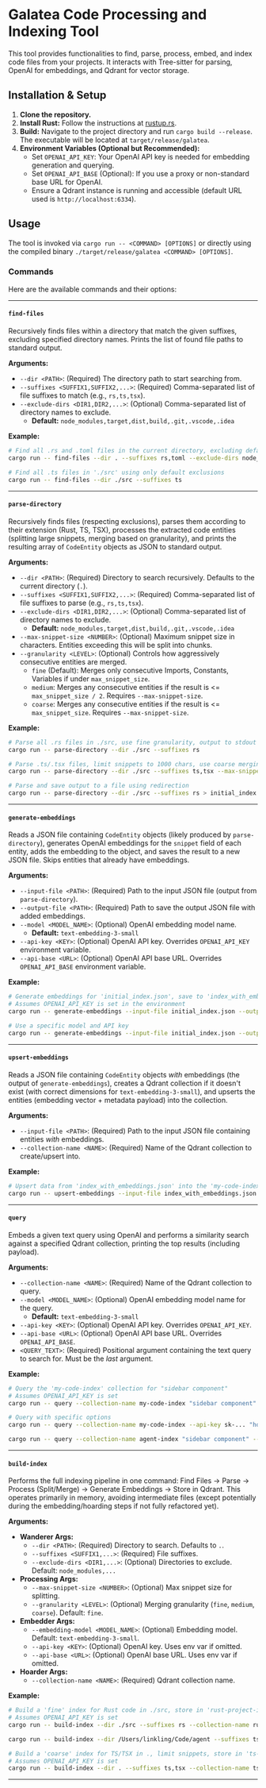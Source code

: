 # Galatea Code Processing and Indexing Tool

This tool provides functionalities to find, parse, process, embed, and index code files from your projects. It interacts with Tree-sitter for parsing, OpenAI for embeddings, and Qdrant for vector storage.

## Installation & Setup

1.  **Clone the repository.**
2.  **Install Rust:** Follow the instructions at [rustup.rs](https://rustup.rs/).
3.  **Build:** Navigate to the project directory and run `cargo build --release`. The executable will be located at `target/release/galatea`.
4.  **Environment Variables (Optional but Recommended):**
    *   Set `OPENAI_API_KEY`: Your OpenAI API key is needed for embedding generation and querying.
    *   Set `OPENAI_API_BASE` (Optional): If you use a proxy or non-standard base URL for OpenAI.
    *   Ensure a Qdrant instance is running and accessible (default URL used is `http://localhost:6334`).

## Usage

The tool is invoked via `cargo run -- <COMMAND> [OPTIONS]` or directly using the compiled binary `./target/release/galatea <COMMAND> [OPTIONS]`.

### Commands

Here are the available commands and their options:

---

#### `find-files`

Recursively finds files within a directory that match the given suffixes, excluding specified directory names. Prints the list of found file paths to standard output.

**Arguments:**

*   `--dir <PATH>`: (Required) The directory path to start searching from.
*   `--suffixes <SUFFIX1,SUFFIX2,...>`: (Required) Comma-separated list of file suffixes to match (e.g., `rs,ts,tsx`).
*   `--exclude-dirs <DIR1,DIR2,...>`: (Optional) Comma-separated list of directory names to exclude.
    *   **Default:** `node_modules,target,dist,build,.git,.vscode,.idea`

**Example:**

```bash
# Find all .rs and .toml files in the current directory, excluding default dirs + 'examples'
cargo run -- find-files --dir . --suffixes rs,toml --exclude-dirs node_modules,target,dist,build,.git,.vscode,.idea,examples

# Find all .ts files in './src' using only default exclusions
cargo run -- find-files --dir ./src --suffixes ts
```

---

#### `parse-directory`

Recursively finds files (respecting exclusions), parses them according to their extension (Rust, TS, TSX), processes the extracted code entities (splitting large snippets, merging based on granularity), and prints the resulting array of `CodeEntity` objects as JSON to standard output.

**Arguments:**

*   `--dir <PATH>`: (Required) Directory to search recursively. Defaults to the current directory (`.`).
*   `--suffixes <SUFFIX1,SUFFIX2,...>`: (Required) Comma-separated list of file suffixes to parse (e.g., `rs,ts,tsx`).
*   `--exclude-dirs <DIR1,DIR2,...>`: (Optional) Comma-separated list of directory names to exclude.
    *   **Default:** `node_modules,target,dist,build,.git,.vscode,.idea`
*   `--max-snippet-size <NUMBER>`: (Optional) Maximum snippet size in characters. Entities exceeding this will be split into chunks.
*   `--granularity <LEVEL>`: (Optional) Controls how aggressively consecutive entities are merged.
    *   `fine` (Default): Merges only consecutive Imports, Constants, Variables if under `max_snippet_size`.
    *   `medium`: Merges any consecutive entities if the result is <= `max_snippet_size / 2`. Requires `--max-snippet-size`.
    *   `coarse`: Merges any consecutive entities if the result is <= `max_snippet_size`. Requires `--max-snippet-size`.

**Example:**

```bash
# Parse all .rs files in ./src, use fine granularity, output to stdout
cargo run -- parse-directory --dir ./src --suffixes rs

# Parse .ts/.tsx files, limit snippets to 1000 chars, use coarse merging, output to stdout
cargo run -- parse-directory --dir ./src --suffixes ts,tsx --max-snippet-size 1000 --granularity coarse

# Parse and save output to a file using redirection
cargo run -- parse-directory --dir ./src --suffixes rs > initial_index.json
```

---

#### `generate-embeddings`

Reads a JSON file containing `CodeEntity` objects (likely produced by `parse-directory`), generates OpenAI embeddings for the `snippet` field of each entity, adds the embedding to the object, and saves the result to a new JSON file. Skips entities that already have embeddings.

**Arguments:**

*   `--input-file <PATH>`: (Required) Path to the input JSON file (output from `parse-directory`).
*   `--output-file <PATH>`: (Required) Path to save the output JSON file with added embeddings.
*   `--model <MODEL_NAME>`: (Optional) OpenAI embedding model name.
    *   **Default:** `text-embedding-3-small`
*   `--api-key <KEY>`: (Optional) OpenAI API key. Overrides `OPENAI_API_KEY` environment variable.
*   `--api-base <URL>`: (Optional) OpenAI API base URL. Overrides `OPENAI_API_BASE` environment variable.

**Example:**

```bash
# Generate embeddings for 'initial_index.json', save to 'index_with_embeddings.json'
# Assumes OPENAI_API_KEY is set in the environment
cargo run -- generate-embeddings --input-file initial_index.json --output-file index_with_embeddings.json

# Use a specific model and API key
cargo run -- generate-embeddings --input-file initial_index.json --output-file index_with_embeddings.json --model text-embedding-ada-002 --api-key sk-...
```

---

#### `upsert-embeddings`

Reads a JSON file containing `CodeEntity` objects *with* embeddings (the output of `generate-embeddings`), creates a Qdrant collection if it doesn't exist (with correct dimensions for `text-embedding-3-small`), and upserts the entities (embedding vector + metadata payload) into the collection.

**Arguments:**

*   `--input-file <PATH>`: (Required) Path to the input JSON file containing entities *with* embeddings.
*   `--collection-name <NAME>`: (Required) Name of the Qdrant collection to create/upsert into.

**Example:**

```bash
# Upsert data from 'index_with_embeddings.json' into the 'my-code-index' collection
cargo run -- upsert-embeddings --input-file index_with_embeddings.json --collection-name my-code-index
```

---

#### `query`

Embeds a given text query using OpenAI and performs a similarity search against a specified Qdrant collection, printing the top results (including payload).

**Arguments:**

*   `--collection-name <NAME>`: (Required) Name of the Qdrant collection to query.
*   `--model <MODEL_NAME>`: (Optional) OpenAI embedding model name for the query.
    *   **Default:** `text-embedding-3-small`
*   `--api-key <KEY>`: (Optional) OpenAI API key. Overrides `OPENAI_API_KEY`.
*   `--api-base <URL>`: (Optional) OpenAI API base URL. Overrides `OPENAI_API_BASE`.
*   `<QUERY_TEXT>`: (Required) Positional argument containing the text query to search for. Must be the *last* argument.

**Example:**

```bash
# Query the 'my-code-index' collection for "sidebar component"
# Assumes OPENAI_API_KEY is set
cargo run -- query --collection-name my-code-index "sidebar component"

# Query with specific options
cargo run -- query --collection-name my-code-index --api-key sk-... "how to handle state"

cargo run -- query --collection-name agent-index "sidebar component" --api-key sk-Yx2FiiiPuF9QS4CivU4Wqfr6SdtYaBgOJSeba9NqqRLEYicU --api-base https://aiproxy.usw.sealos.io/v1
```

---

#### `build-index`

Performs the full indexing pipeline in one command: Find Files -> Parse -> Process (Split/Merge) -> Generate Embeddings -> Store in Qdrant. This operates primarily in memory, avoiding intermediate files (except potentially during the embedding/hoarding steps if not fully refactored yet).

**Arguments:**

*   **Wanderer Args:**
    *   `--dir <PATH>`: (Required) Directory to search. Defaults to `.`.
    *   `--suffixes <SUFFIX1,...>`: (Required) File suffixes.
    *   `--exclude-dirs <DIR1,...>`: (Optional) Directories to exclude. Default: `node_modules,...`
*   **Processing Args:**
    *   `--max-snippet-size <NUMBER>`: (Optional) Max snippet size for splitting.
    *   `--granularity <LEVEL>`: (Optional) Merging granularity (`fine`, `medium`, `coarse`). Default: `fine`.
*   **Embedder Args:**
    *   `--embedding-model <MODEL_NAME>`: (Optional) Embedding model. Default: `text-embedding-3-small`.
    *   `--api-key <KEY>`: (Optional) OpenAI key. Uses env var if omitted.
    *   `--api-base <URL>`: (Optional) OpenAI base URL. Uses env var if omitted.
*   **Hoarder Args:**
    *   `--collection-name <NAME>`: (Required) Qdrant collection name.

**Example:**

```bash
# Build a 'fine' index for Rust code in ./src, store in 'rust-project-index' collection
# Assumes OPENAI_API_KEY is set
cargo run -- build-index --dir ./src --suffixes rs --collection-name rust-project-index

cargo run -- build-index --dir /Users/linkling/Code/agent --suffixes ts,tsx --collection-name agent-index --max-snippet-size 2000 --granularity medium --api-key sk-Yx2FiiiPuF9QS4CivU4Wqfr6SdtYaBgOJSeba9NqqRLEYicU --api-base https://aiproxy.usw.sealos.io/v1

# Build a 'coarse' index for TS/TSX in ., limit snippets, store in 'ts-project-index'
# Assumes OPENAI_API_KEY is set
cargo run -- build-index --dir . --suffixes ts,tsx --collection-name ts-project-index --granularity coarse --max-snippet-size 2000
```

---